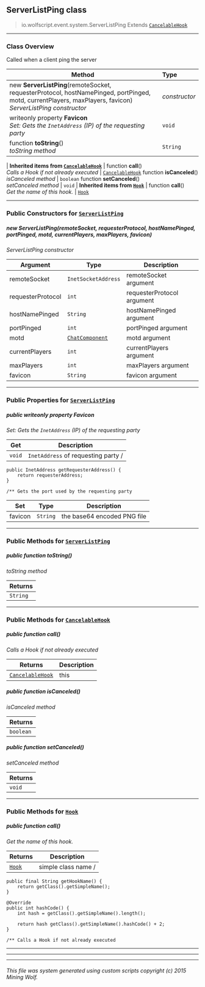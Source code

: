 ## ServerListPing __class__

>io.wolfscript.event.system.ServerListPing
>Extends [`CancelableHook`](..\..\hook\CancelableHook.md)

---

### Class Overview

Called when a client ping the server

Method | Type   
--- | :--- 
new __ServerListPing__(remoteSocket, requesterProtocol, hostNamePinged, portPinged, motd, currentPlayers, maxPlayers, favicon) <br> _ServerListPing constructor_ | _constructor_
 writeonly property __Favicon__ <br> _Set: Gets the `InetAddress` (IP) of the requesting party_ | `void`
 function __toString__() <br> _toString method_ | `String`
 |
__Inherited items from [`CancelableHook`](..\..\hook\CancelableHook.md)__ |
 function __call__() <br> _Calls a Hook if not already executed_ | [`CancelableHook`](..\..\hook\CancelableHook.md)
 function __isCanceled__() <br> _isCanceled method_ | `boolean`
 function __setCanceled__() <br> _setCanceled method_ | `void`
 |
__Inherited items from [`Hook`](..\..\hook\Hook.md)__ |
 function __call__() <br> _Get the name of this hook._ | [`Hook`](..\..\hook\Hook.md)







---

### Public Constructors for [`ServerListPing`](ServerListPing.md)

##### <a id='serverlistping'></a>new __ServerListPing__(remoteSocket, requesterProtocol, hostNamePinged, portPinged, motd, currentPlayers, maxPlayers, favicon) 

_ServerListPing constructor_

Argument | Type | Description  
--- | --- | --- 
remoteSocket | `InetSocketAddress` | remoteSocket argument
requesterProtocol | `int` | requesterProtocol argument
hostNamePinged | `String` | hostNamePinged argument
portPinged | `int` | portPinged argument
motd | [`ChatComponent`](..\..\api\chat\ChatComponent.md) | motd argument
currentPlayers | `int` | currentPlayers argument
maxPlayers | `int` | maxPlayers argument
favicon | `String` | favicon argument

---

### Public Properties for [`ServerListPing`](ServerListPing.md)

##### <a id='favicon'></a>public  writeonly property __Favicon__

_Set: Gets the `InetAddress` (IP) of the requesting party_

Get | Description
--- | --- 
`void` | `InetAddress` of requesting party /
    public InetAddress getRequesterAddress() {
        return requesterAddress;
    }

    /** Gets the port used by the requesting party

Set | Type | Description  
--- | --- | --- 
favicon | `String` | the base64 encoded PNG file


---

### Public Methods for [`ServerListPing`](ServerListPing.md)

##### <a id='tostring'></a>public  function __toString__()

_toString method_

Returns | 
--- | 
`String` |


---

### Public Methods for [`CancelableHook`](..\..\hook\CancelableHook.md)

##### <a id='call'></a>public  function __call__()

_Calls a Hook if not already executed_

Returns | Description
--- | --- 
[`CancelableHook`](..\..\hook\CancelableHook.md) | this


##### <a id='iscanceled'></a>public  function __isCanceled__()

_isCanceled method_

Returns | 
--- | 
`boolean` |


##### <a id='setcanceled'></a>public  function __setCanceled__()

_setCanceled method_

Returns | 
--- | 
`void` |


---

### Public Methods for [`Hook`](..\..\hook\Hook.md)

##### <a id='call'></a>public  function __call__()

_Get the name of this hook._

Returns | Description
--- | --- 
[`Hook`](..\..\hook\Hook.md) | simple class name /
    public final String getHookName() {
        return getClass().getSimpleName();
    }

    @Override
    public int hashCode() {
        int hash = getClass().getSimpleName().length();

        return hash getClass().getSimpleName().hashCode() + 2;
    }

    /** Calls a Hook if not already executed


---


---


---


###### This file was system generated using custom scripts copyright (c) 2015 Mining Wolf.
	

